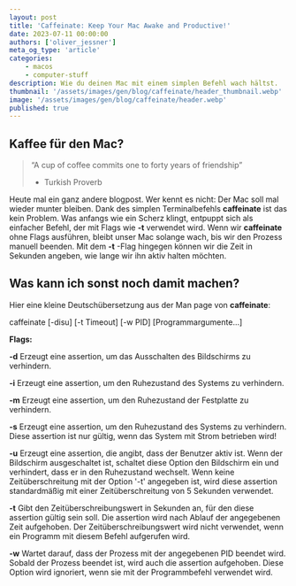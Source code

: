 ```yaml
---
layout: post
title: 'Caffeinate: Keep Your Mac Awake and Productive!'
date: 2023-07-11 00:00:00
authors: ['oliver_jessner']
meta_og_type: 'article'
categories:
    - macos
    - computer-stuff
description: Wie du deinen Mac mit einem simplen Befehl wach hältst.
thumbnail: '/assets/images/gen/blog/caffeinate/header_thumbnail.webp'
image: '/assets/images/gen/blog/caffeinate/header.webp'
published: true
---
```


## Kaffee für den Mac?

> “A cup of coffee commits one to forty years of friendship”
>
> -   Turkish Proverb

Heute mal ein ganz andere blogpost.
Wer kennt es nicht: Der Mac soll mal wieder munter bleiben. Dank des simplen Terminalbefehls **caffeinate** ist das kein Problem. Was anfangs wie ein Scherz klingt, entpuppt sich als einfacher Befehl, der mit Flags wie **-t** verwendet wird. Wenn wir **caffeinate** ohne Flags ausführen, bleibt unser Mac solange wach, bis wir den Prozess manuell beenden. Mit dem **-t** -Flag hingegen können wir die Zeit in Sekunden angeben, wie lange wir ihn aktiv halten möchten.

## Was kann ich sonst noch damit machen?

Hier eine kleine Deutschübersetzung aus der Man page von **caffeinate**:

caffeinate [-disu] [-t Timeout] [-w PID] [Programmargumente...]

**Flags:**

**-d** Erzeugt eine assertion, um das Ausschalten des Bildschirms zu verhindern.

**-i** Erzeugt eine assertion, um den Ruhezustand des Systems zu verhindern.

**-m** Erzeugt eine assertion, um den Ruhezustand der Festplatte zu verhindern.

**-s** Erzeugt eine assertion, um den Ruhezustand des Systems zu verhindern. Diese assertion
ist nur gültig, wenn das System mit Strom betrieben wird!

**-u** Erzeugt eine assertion, die angibt, dass der Benutzer aktiv ist.
Wenn der Bildschirm ausgeschaltet ist, schaltet diese Option den Bildschirm ein und verhindert,
dass er in den Ruhezustand wechselt. Wenn keine Zeitüberschreitung mit der Option '-t' angegeben ist,
wird diese assertion standardmäßig mit einer Zeitüberschreitung von 5 Sekunden verwendet.

**-t** Gibt den Zeitüberschreibungswert in Sekunden an, für den diese assertion gültig sein soll.
Die assertion wird nach Ablauf der angegebenen Zeit aufgehoben.
Der Zeitüberschreibungswert wird nicht verwendet, wenn ein Programm mit diesem Befehl aufgerufen wird.

**-w** Wartet darauf, dass der Prozess mit der angegebenen PID beendet wird. Sobald der Prozess beendet ist,
wird auch die assertion aufgehoben. Diese Option wird ignoriert, wenn sie mit der Programmbefehl verwendet wird.
